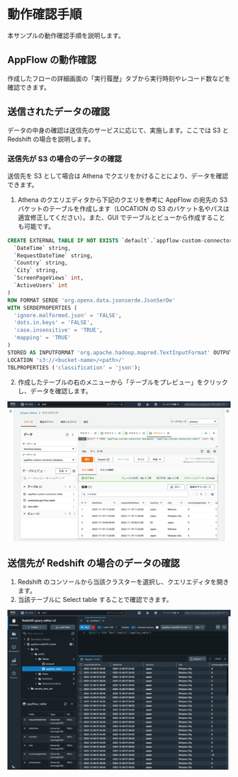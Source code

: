 # 動作確認手順

本サンプルの動作確認手順を説明します。

## AppFlow の動作確認

作成したフローの詳細画面の「実行履歴」タブから実行時刻やレコード数などを確認できます。

## 送信されたデータの確認

データの中身の確認は送信先のサービスに応じて、実施します。ここでは S3 と Redshift の場合を説明します。

### 送信先が S3 の場合のデータの確認

送信先を S3 として場合は Athena でクエリをかけることにより、データを確認できます。

1. Athena のクエリエディタから下記のクエリを参考に AppFlow の宛先の S3 バケットのテーブルを作成します（LOCATION の S3 のバケット名やパスは適宜修正してください）。また、GUI でテーブルとビューから作成することも可能です。

```sql
CREATE EXTERNAL TABLE IF NOT EXISTS `default`.`appflow-custom-connector-table` (
  `DateTime` string,
  `RequestDateTime` string,
  `Country` string,
  `City` string,
  `ScreenPageViews` int,
  `ActiveUsers` int
)
ROW FORMAT SERDE 'org.openx.data.jsonserde.JsonSerDe'
WITH SERDEPROPERTIES (
  'ignore.malformed.json' = 'FALSE',
  'dots.in.keys' = 'FALSE',
  'case.insensitive' = 'TRUE',
  'mapping' = 'TRUE'
)
STORED AS INPUTFORMAT 'org.apache.hadoop.mapred.TextInputFormat' OUTPUTFORMAT 'org.apache.hadoop.hive.ql.io.HiveIgnoreKeyTextOutputFormat'
LOCATION 's3://<bucket-name>/<path>/'
TBLPROPERTIES ('classification' = 'json');
```

2. 作成したテーブルの右のメニューから「テーブルをプレビュー」をクリックし、データを確認します。

![Athena クエリエディタ](/docs/img/Athena-QueryEditor.png)

## 送信先が Redshift の場合のデータの確認

1. Redshift のコンソールから当該クラスターを選択し、クエリエディタを開きます。
2. 当該テーブルに Select table することで確認できます。

![Redshift クエリエディタ](/docs/img/Redshift-QueryEditor.png)
